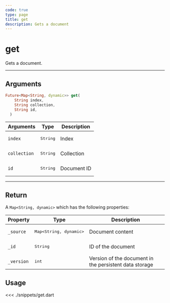 ```yaml
---
code: true
type: page
title: get
description: Gets a document
---
```


# get

Gets a document.

---

## Arguments
 
```dart
Future<Map<String, dynamic>> get(
    String index,
    String collection,
    String id,
  )
```
 
| Arguments          | Type                                         | Description                       |
| ------------------ | -------------------------------------------- | --------------------------------- |
| `index`            | <pre>String</pre>                            | Index                             |
| `collection`       | <pre>String</pre>                            | Collection                        |
| `id        `       | <pre>String</pre>                            | Document ID                       |

---

## Return

A `Map<String, dynamic>` which has the following properties:

| Property     | Type                         | Description                                                    |
|------------- |----------------------------- |--------------------------------------------------------------- |
| `_source`    | <pre>Map<String, dynamic></pre> | Document content                |
| `_id`        | <pre>String</pre>            | ID of the document                                     |
| `_version`   | <pre>int</pre>           | Version of the document in the persistent data storage         |

## Usage

<<< ./snippets/get.dart
